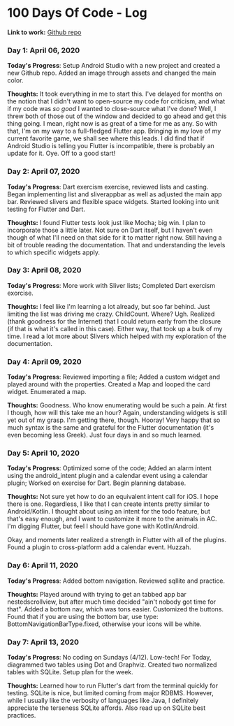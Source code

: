 # 100 Days Of Code - Log

**Link to work:** [Github repo](https://github.com/MsBohemianBits/ac_field_guide)

### Day 1: April 06, 2020

**Today's Progress**: Setup Android Studio with a new project and created a new Github repo. Added an image through assets and changed the main color.

**Thoughts:** It took everything in me to start this. I've delayed for months on the notion that I didn't want to open-source my code for criticism, and what if my code was *so good* I wanted to close-source what I've done? Well, I threw both of those out of the window and decided to go ahead and get this thing going. I mean, right now is as great of a time for me as any. So with that, I'm on my way to a full-fledged Flutter app. Bringing in my love of my current favorite game, we shall see where this leads. I did find that if Android Studio is telling you Flutter is incompatible, there is probably an update for it. Oye. Off to a good start!

### Day 2: April 07, 2020

**Today's Progress**: Dart exercism exercise, reviewed lists and casting. Began implementing list and sliverappbar as well as adjusted the main app bar. Reviewed slivers and flexible space widgets. Started looking into unit testing for Flutter and Dart.

**Thoughts:** I found Flutter tests look just like Mocha; big win. I plan to incorporate those a little later. Not sure on Dart itself, but I haven't even though of what I'll need on that side for it to matter right now. Still having a bit of trouble reading the documentation. That and understanding the levels to which specific widgets apply.

### Day 3: April 08, 2020

**Today's Progress**: More work with Sliver lists; Completed Dart exercism exorcise.

**Thoughts:** I feel like I'm learning a lot already, but soo far behind. Just limiting the list was driving me crazy. ChildCount. Where? Ugh. Realized (thank goodness for the Internet) that I could return early from the closure (if that is what it's called in this case). Either way, that took up a bulk of my time. I read a lot more about Slivers which helped with my exploration of the documentation. 

### Day 4: April 09, 2020

**Today's Progress**: Reviewed importing a file; Added a custom widget and played around with the properties. Created a Map and looped the card widget. Enumerated a map.

**Thoughts:** Goodness. Who know enumerating would be such a pain. At first I though, how will this take me an hour? Again, understanding widgets is still yet out of my grasp. I'm getting there, though. Hooray! Very happy that so much syntax is the same and grateful for the Flutter documentation (it's even becoming less Greek). Just four days in and so much learned. 

### Day 5: April 10, 2020

**Today's Progress**: Optimized some of the code; Added an alarm intent using the android_intent plugin and a calendar event using a calendar plugin; Worked on exercise for Dart. Begin planning database.

**Thoughts:** Not sure yet how to do an equivalent intent call for iOS. I hope there is one. Regardless, I like that I can create intents pretty similar to Android/Kotlin. I thought about using an intent for the todo feature, but that's easy enough, and I want to customize it more to the animals in AC. I'm digging Flutter, but feel I should have gone with Kotlin/Android. 

Okay, and moments later realized a strength in Flutter with all of the plugins. Found a plugin to cross-platform add a calendar event. Huzzah. 

### Day 6: April 11, 2020

**Today's Progress**: Added bottom navigation. Reviewed sqllite and practice.

**Thoughts:** 
Played around with trying to get an tabbed app bar nestedscrollview, but after much time decided "ain't nobody got time for that". Added a bottom nav, which was tons easier. Customized the buttons. Found that if you are using the bottom bar, use type: BottomNavigationBarType.fixed, otherwise your icons will be white.

### Day 7: April 13, 2020

**Today's Progress**: No coding on Sundays (4/12). Low-tech! For Today, diagrammed two tables using Dot and Graphviz. Created two normalized tables with SQLite. Setup plan for the week. 

**Thoughts:** Learned how to run Flutter's dart from the terminal quickly for testing. SQLite is nice, but limited coming from major RDBMS. However, while I usually like the verbosity of languages like Java, I definitely appreciate the terseness SQLite affords. Also read up on SQLite best practices. 

<!--

### Day 5: April 09, 2020

**Today's Progress**: 

**Thoughts:** 

**Today's Progress**: Fixed CSS, worked on canvas functionality for the app.

**Thoughts:** I really struggled with CSS, but, overall, I feel like I am slowly getting better at it. Canvas is still new for me, but I managed to figure out some basic functionality.

**Link to work:** [Calculator App](http://www.example.com)

### Day 0: February 30, 2016 (Example 2)
##### (delete me or comment me out)

**Today's Progress**: Fixed CSS, worked on canvas functionality for the app.

**Thoughts**: I really struggled with CSS, but, overall, I feel like I am slowly getting better at it. Canvas is still new for me, but I managed to figure out some basic functionality.

**Link(s) to work**: [Calculator App](http://www.example.com)


### Day 1: June 27, Monday

**Today's Progress**: I've gone through many exercises on FreeCodeCamp.

**Thoughts** I've recently started coding, and it's a great feeling when I finally solve an algorithm challenge after a lot of attempts and hours spent.

**Link(s) to work**
1. [Find the Longest Word in a String](https://www.freecodecamp.com/challenges/find-the-longest-word-in-a-string)
2. [Title Case a Sentence](https://www.freecodecamp.com/challenges/title-case-a-sentence)
-->